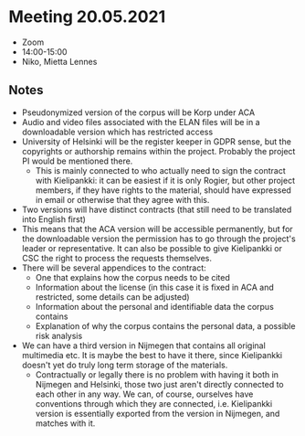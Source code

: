 # Meeting 20.05.2021

- Zoom
- 14:00-15:00
- Niko, Mietta Lennes

## Notes

- Pseudonymized version of the corpus will be Korp under ACA
- Audio and video files associated with the ELAN files will be in a downloadable version which has restricted access
- University of Helsinki will be the register keeper in GDPR sense, but the copyrights or authorship remains within the project. Probably the project PI would be mentioned there.
  - This is mainly connected to who actually need to sign the contract with Kielipankki: it can be easiest if it is only Rogier, but other project members, if they have rights to the material, should have expressed in email or otherwise that they agree with this.
- Two versions will have distinct contracts (that still need to be translated into English first)
- This means that the ACA version will be accessible permanently, but for the downloadable version the permission has to go through the project's leader or representative. It can also be possible to give Kielipankki or CSC the right to process the requests themselves.
- There will be several appendices to the contract:
  - One that explains how the corpus needs to be cited
  - Information about the license (in this case it is fixed in ACA and restricted, some details can be adjusted)
  - Information about the personal and identifiable data the corpus contains
  - Explanation of why the corpus contains the personal data, a possible risk analysis
- We can have a third version in Nijmegen that contains all original multimedia etc. It is maybe the best to have it there, since Kielipankki doesn't yet do truly long term storage of the materials.
  - Contractually or legally there is no problem with having it both in Nijmegen and Helsinki, those two just aren't directly connected to each other in any way. We can, of course, ourselves have conventions through which they are connected, i.e. Kielipankki version is essentially exported from the version in Nijmegen, and matches with it. 

